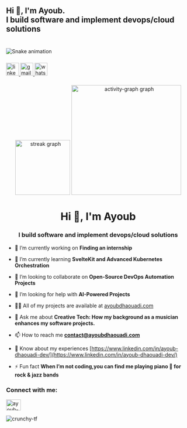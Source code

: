 <h2 align="left">Hi 👋, I'm Ayoub. <br>I build software and implement devops/cloud solutions</h2>

###

<br clear="both">

<img src="https://raw.githubusercontent.com/crunchy-tf/crunchy-tf/output/snake.svg" alt="Snake animation" />

###

<div align="left">
    <a href="www.linkedin.com/in/ayoub-dhaouadi-dev" target="_blank">
        <img src="https://img.shields.io/static/v1?message=LinkedIn&logo=linkedin&label=&color=0077B5&logoColor=white&labelColor=&style=for-the-badge"
            height="35" alt="linkedin logo" />
    </a>
    <a href="mailto:contact@ayoubdhaouadi.com" target="_blank">
        <img src="https://img.shields.io/static/v1?message=Email&logo=gmail&label=&color=D14836&logoColor=white&labelColor=&style=for-the-badge"
            height="35" alt="gmail logo" />
    </a>
    <a href="https://wa.me/21653003253" target="_blank">
        <img src="https://img.shields.io/static/v1?message=Whatsapp&logo=whatsapp&label=&color=25D366&logoColor=white&labelColor=&style=for-the-badge"
            height="35" alt="whatsapp logo" />
    </a>
</div>

###

<div align="center">
    <img src="https://streak-stats.demolab.com?user=crunchy-tf&locale=en&mode=daily&theme=dracula&hide_border=false&border_radius=5&order=3"
        height="150" alt="streak graph" />
    <img src="https://github-readme-activity-graph.vercel.app/graph?username=crunchy-tf&radius=16&theme=react&area=true&order=5"
        height="300" alt="activity-graph graph" />
</div>

###


<object type="image/svg+xml"
    data="https://spotify-recently-played-readme.vercel.app/api?user=vhxuwz08ir9q8fm2a1nq9leev&unique={true|1|on|yes}"></object>

<h1 align="center">Hi 👋, I'm Ayoub</h1>
<h3 align="center">I build software and implement devops/cloud solutions</h3>


- 🔭 I’m currently working on **Finding an internship**

- 🌱 I’m currently learning **SvelteKit and Advanced Kubernetes Orchestration**

- 👯 I’m looking to collaborate on **Open-Source DevOps Automation Projects**

- 🤝 I’m looking for help with **AI-Powered Projects**

- 👨‍💻 All of my projects are available at [ayoubdhaouadi.com](ayoubdhaouadi.com)

- 💬 Ask me about **Creative Tech: How my background as a musician enhances my software projects.**

- 📫 How to reach me **contact@ayoubdhaouadi.com**

- 📄 Know about my experiences
[https://www.linkedin.com/in/ayoub-dhaouadi-dev/](https://www.linkedin.com/in/ayoub-dhaouadi-dev/)

- ⚡ Fun fact **When I’m not coding,you can find me playing piano 🎹 for rock & jazz bands**

<h3 align="left">Connect with me:</h3>
<p align="left">
    <a href="https://linkedin.com/in/ayoub-dhaouadi-dev" target="blank"><img align="center"
            src="https://raw.githubusercontent.com/rahuldkjain/github-profile-readme-generator/master/src/images/icons/Social/linked-in-alt.svg"
            alt="ayoub-dhaouadi-dev" height="30" width="40" /></a>
</p>



<p><img align="center" src="https://github-readme-streak-stats.herokuapp.com/?user=crunchy-tf&" alt="crunchy-tf" /></p>
